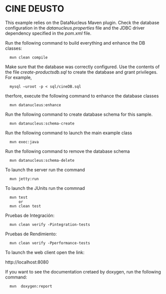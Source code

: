 CINE DEUSTO
============================

This example relies on the DataNucleus Maven plugin. Check the database configuration in the *datanucleus.properties* file and the JDBC driver dependency specified in the *pom.xml* file.

Run the following command to build everything and enhance the DB classes:

      mvn clean compile

Make sure that the database was correctly configured. Use the contents of the file *create-productsdb.sql* to create the database and grant privileges. For example,

      mysql –uroot -p < sql/cineDB.sql

therfore, execute the following command to enhance the database classes

      mvn datanucleus:enhance

Run the following command to create database schema for this sample.

      mvn datanucleus:schema-create

Run the following command to launch the main example class 
   
      mvn exec:java

Run the following command to remove the database schema
   
      mvn datanucleus:schema-delete

To launch the server run the command

      mvn jetty:run

To launch the JUnits run the commnad

      mvn test
          or
      mvn clean test

Pruebas de Integración:

      mvn clean verify -Pintegration-tests

Pruebas de Rendimiento:

      mvn clean verify -Pperformance-tests

To launch the web client open the link:

http://localhost:8080

If you want to see the documentation cretaed by doxygen, run the following command:

      mvn  doxygen:report